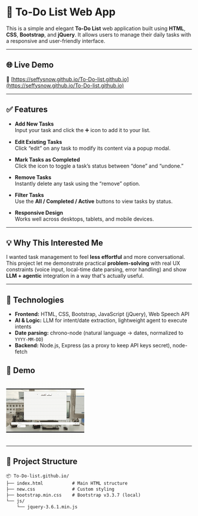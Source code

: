 # 📝 To-Do List Web App

This is a simple and elegant **To-Do List** web application built using **HTML**, **CSS**, **Bootstrap**, and **jQuery**. It allows users to manage their daily tasks with a responsive and user-friendly interface.

---


## 🌐 Live Demo

🔗 [https://seffysnow.github.io/To-Do-list.github.io](https://seffysnow.github.io/To-Do-list.github.io)

---

## ✅ Features

- **Add New Tasks**  
  Input your task and click the ➕ icon to add it to your list.

- **Edit Existing Tasks**  
  Click “edit” on any task to modify its content via a popup modal.

- **Mark Tasks as Completed**  
  Click the icon to toggle a task’s status between “done” and “undone.”

- **Remove Tasks**  
  Instantly delete any task using the “remove” option.

- **Filter Tasks**  
  Use the **All / Completed / Active** buttons to view tasks by status.

- **Responsive Design**  
  Works well across desktops, tablets, and mobile devices.

---

## 💡 Why This Interested Me
I wanted task management to feel **less effortful** and more conversational. This project let me demonstrate practical **problem-solving** with real UX constraints (voice input, local-time date parsing, error handling) and show **LLM + agentic** integration in a way that's actually useful.

---

## 🧰 Technologies
- **Frontend:** HTML, CSS, Bootstrap, JavaScript (jQuery), Web Speech API
- **AI & Logic:** LLM for intent/date extraction, lightweight agent to execute intents
- **Date parsing:** chrono-node (natural language → dates, normalized to `YYYY-MM-DD`)
- **Backend:** Node.js, Express (as a proxy to keep API keys secret), node-fetch

## 🎥 Demo

![Demo](demo.gif)

---

## 📁 Project Structure

```plaintext
📦 To-Do-list.github.io/
├── index.html           # Main HTML structure
├── new.css              # Custom styling
├── bootstrap.min.css    # Bootstrap v3.3.7 (local)
└── js/
    └── jquery-3.6.1.min.js
